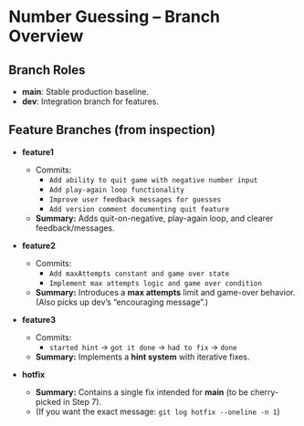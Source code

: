 # Number Guessing – Branch Overview

## Branch Roles
- **main**: Stable production baseline.
- **dev**: Integration branch for features.

## Feature Branches (from inspection)
- **feature1**
  - Commits:
    - `Add ability to quit game with negative number input`
    - `Add play-again loop functionality`
    - `Improve user feedback messages for guesses`
    - `Add version comment documenting quit feature`
  - **Summary:** Adds quit-on-negative, play-again loop, and clearer feedback/messages.

- **feature2**
  - Commits:
    - `Add maxAttempts constant and game over state`
    - `Implement max attempts logic and game over condition`
  - **Summary:** Introduces a **max attempts** limit and game-over behavior. (Also picks up dev’s “encouraging message”.)

- **feature3**
  - Commits:
    - `started hint` → `got it done` → `had to fix` → `done`
  - **Summary:** Implements a **hint system** with iterative fixes.

- **hotfix**
  - **Summary:** Contains a single fix intended for **main** (to be cherry-picked in Step 7).
  - (If you want the exact message: `git log hotfix --oneline -n 1`)
